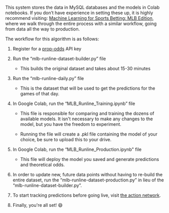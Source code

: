 This system stores the data in MySQL databases and the models in Colab notebooks. If you don’t have experience in setting these up, it is highly recommend visiting: 
[Machine Learning for Sports Betting: MLB Edition](https://www.quantgalore.com/courses/ml-sports-betting-mlb "Machine Learning for Sports Betting: MLB Edition"),
where we walk through the entire process with a similar workflow, going from data all the way to production.


The workflow for this algorithm is as follows:

1. Register for a [prop-odds](https://www.prop-odds.com/)  API key

2. Run the “mlb-runline-dataset-builder.py” file

	- This builds the original dataset and takes about 15-30 minutes

3. Run the “mlb-runline-daily.py” file

	- This is the dataset that will be used to get the predictions for the games of that day.

4. In Google Colab, run the “MLB_Runline_Training.ipynb” file

	- This file is responsible for comparing and training the dozens of available models. It isn't necessary to make any changes to the model, but you have the freedom to experiment.

	- Running the file will create a .pkl file containing the model of your choice, be sure to upload this to your drive.

5. In Google Colab, run the “MLB_Runline_Production.ipynb" file

	- This file will deploy the model you saved and generate predictions and theoretical odds.

6. In order to update new, future data points without having to re-build the entire dataset, run the “mlb-runline-dataset-production.py” in lieu of the “mlb-runline-dataset-builder.py”.

7. To start tracking predictions before going live, visit [the action network](https://www.actionnetwork.com/).

8. Finally, you're all set! 😄
